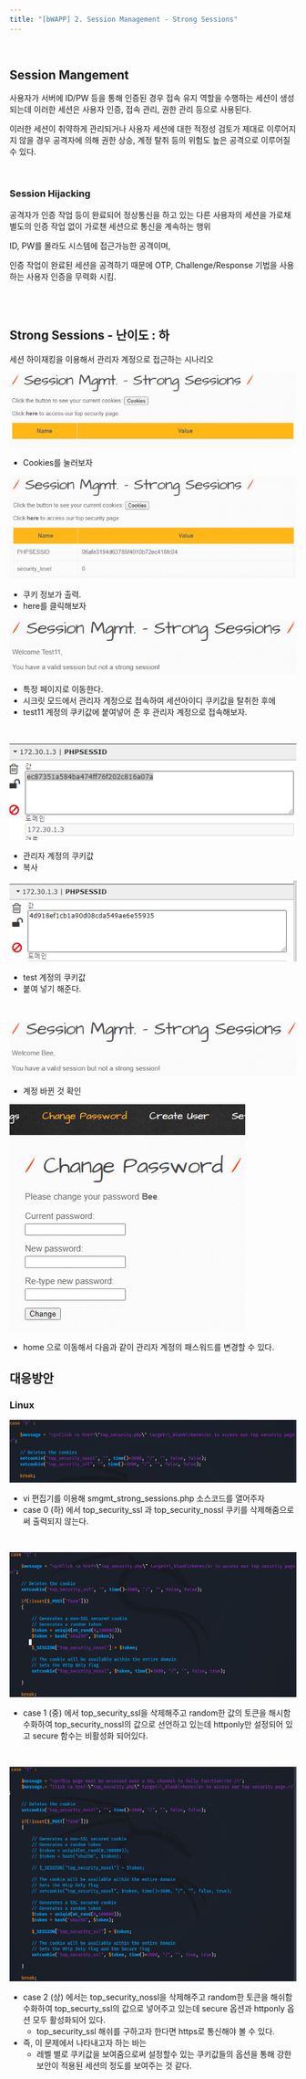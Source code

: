 ```yaml
---
title: "[bWAPP] 2. Session Management - Strong Sessions"
---
```


<br>

## Session Mangement

사용자가 서버에 ID/PW 등을 통해 인증된 경우 접속 유지 역할을 수행하는 세션이 생성되는데 이러한 세션은 사용자 인증, 접속 관리, 권한 관리 등으로 사용된다.

이러한 세션이 취약하게 관리되거나 사용자 세션에 대한 적정성 검토가 제대로 이루어지지 않을 경우 공격자에 의해 권한 상승, 계정 탈취 등의 위험도 높은 공격으로 이루어질 수 있다.

<br>

### Session Hijacking

공격자가 인증 작업 등이 완료되어 정상통신을 하고 있는 다른 사용자의 세션을 가로채 별도의 인증 작업 없이 가로챈 세션으로 통신을 계속하는 행위

ID, PW를 몰라도 시스템에 접근가능한 공격이며,

인증 작업이 완료된 세션을 공격하기 때문에 OTP, Challenge/Response 기법을 사용하는 사용자 인증을 무력화 시킴.

<br>

<br>

## Strong Sessions - 난이도 : 하

세션 하이재킹을 이용해서 관리자 계정으로 접근하는 시나리오

![image-20220319210737792](https://raw.githubusercontent.com/EONION-TH3DB/image_repo/main/img/image-20220319210737792.png)

- Cookies를 눌러보자

![image-20220319210819025](https://raw.githubusercontent.com/EONION-TH3DB/image_repo/main/img/image-20220319210819025.png)

- 쿠키 정보가 출력.
- here를 클릭해보자

![image-20220319210948742](https://raw.githubusercontent.com/EONION-TH3DB/image_repo/main/img/image-20220319210948742.png)

- 특정 페이지로 이동한다. 
- 시크릿 모드에서 관리자 계정으로 접속하여 세션아이디 쿠키값을 탈취한 후에
- test11 계정의 쿠키값에 붙여넣어 준 후 관리자 계정으로 접속해보자.

<br>

![image-20220319211137842](https://raw.githubusercontent.com/EONION-TH3DB/image_repo/main/img/image-20220319211137842.png)

- 관리자 계정의 쿠키값
- 복사

![image-20220319211205758](https://raw.githubusercontent.com/EONION-TH3DB/image_repo/main/img/image-20220319211205758.png)

- test 계정의 쿠키값
- 붙여 넣기 해준다.

<br>

![image-20220319210844615](https://raw.githubusercontent.com/EONION-TH3DB/image_repo/main/img/image-20220319210844615.png)

- 계정 바뀐 것 확인

![image-20220319211311297](https://raw.githubusercontent.com/EONION-TH3DB/image_repo/main/img/image-20220319211311297.png)

- home 으로 이동해서 다음과 같이 관리자 계정의 패스워드를 변경할 수 있다.

## 대응방안

### Linux

![image-20220319212549212](https://raw.githubusercontent.com/EONION-TH3DB/image_repo/main/img/image-20220319212549212.png)

- vi 편집기를 이용해 smgmt_strong_sessions.php 소스코드를 열어주자
- case 0 (하) 에서 top_security_ssl 과 top_security_nossl 쿠키를 삭제해줌으로써 출력되지 않는다.

<br>

![image-20220319212757090](https://raw.githubusercontent.com/EONION-TH3DB/image_repo/main/img/image-20220319212757090.png)

- case 1 (중) 에서 top_security_ssl을 삭제해주고 random한 값의 토큰을 해시함수화하여 top_security_nossl의 값으로 선언하고 있는데 httponly만 설정되어 있고 secure 함수는 비활성화 되어있다.

<br>

![image-20220319212927966](https://raw.githubusercontent.com/EONION-TH3DB/image_repo/main/img/image-20220319212927966.png)

- case 2 (상) 에서는 top_security_nossl을 삭제해주고 random한 토큰을 해쉬함수화하여 top_securty_ssl의 값으로 넣어주고 있는데 secure 옵션과 httponly 옵션 모두 활성화되어 있다.
  - top_security_ssl 해쉬를 구하고자 한다면 https로 통신해야 볼 수 있다.
- 즉, 이 문제에서 나타내고자 하는 바는 
  - 레벨 별로 쿠키값을 보여줌으로써 설정할수 있는 쿠키값들의 옵션을 통해 강한 보안이 적용된 세션의 정도를 보여주는 것 같다.